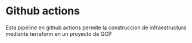 # Github actions

Esta pipeline en github actions permite la construccion de infraestructura mediante terraform en un proyecto de GCP
